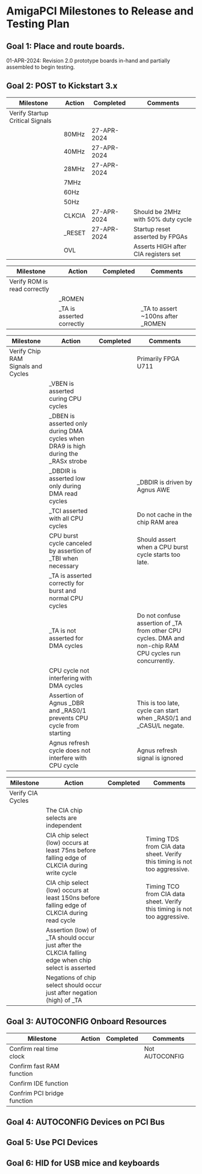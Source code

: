 # AmigaPCI Milestones to Release and Testing Plan

## Goal 1: Place and route boards.

01-APR-2024: Revision 2.0 prototype boards in-hand and partially assembled to begin testing.

## Goal 2: POST to Kickstart 3.x

Milestone|Action|Completed|Comments
-|-|-|-
Verify Startup Critical Signals|||
||80MHz|27-APR-2024|
||40MHz|27-APR-2024|
||28MHz|27-APR-2024|
||7MHz||
||60Hz||
||50Hz||
||CLKCIA|27-APR-2024|Should be 2MHz with 50% duty cycle
||_RESET|27-APR-2024|Startup reset asserted by FPGAs
||OVL||Asserts HIGH after CIA registers set

Milestone|Action|Completed|Comments
-|-|-|-
Verify ROM is read correctly|||
||_ROMEN||
||_TA is asserted correctly||_TA to assert ~100ns after _ROMEN

Milestone|Action|Completed|Comments
-|-|-|-
Verify Chip RAM Signals and Cycles|||Primarily FPGA U711
||_VBEN is asserted curing CPU cycles
||_DBEN is asserted only during DMA cycles when DRA9 is high during the _RASx strobe
||_DBDIR is asserted low only during DMA read cycles||_DBDIR is driven by Agnus AWE
||_TCI asserted with all CPU cycles||Do not cache in the chip RAM area
||CPU burst cycle canceled by assertion of _TBI when necessary||Should assert when a CPU burst cycle starts too late.
||_TA is asserted correctly for burst and normal CPU cycles||
||_TA is not asserted for DMA cycles||Do not confuse assertion of _TA from other CPU cycles. DMA and non-chip RAM CPU cycles run concurrently.
||CPU cycle not interfering with DMA cycles||
||Assertion of Agnus _DBR and _RAS0/1 prevents CPU cycle from starting||This is too late, cycle can start when _RAS0/1 and _CASU/L negate.
||Agnus refresh cycle does not interfere with CPU cycle||Agnus refresh signal is ignored

Milestone|Action|Completed|Comments
-|-|-|-
Verify CIA Cycles|||
||The CIA chip selects are independent
||CIA chip select (low) occurs at least 75ns before falling edge of CLKCIA during write cycle||Timing TDS from CIA data sheet. Verify this timing is not too aggressive.
||CIA chip select (low) occurs at least 150ns before falling edge of CLKCIA during read cycle||Timing TCO from CIA data sheet. Verify this timing is not too aggressive.
||Assertion (low) of _TA should occur just after the CLKCIA falling edge when chip select is asserted
||Negations of chip select should occur just after negation (high) of _TA

## Goal 3: AUTOCONFIG Onboard Resources  

Milestone|Action|Completed|Comments
-|-|-|-
Confirm real time clock|||Not AUTOCONFIG
Confirm fast RAM function|||
Confirm IDE function|||
Confrim PCI bridge function|||

## Goal 4: AUTOCONFIG Devices on PCI Bus

## Goal 5: Use PCI Devices

## Goal 6: HID for USB mice and keyboards
